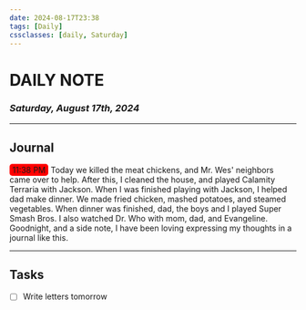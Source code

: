 ```yaml
---
date: 2024-08-17T23:38
tags: [Daily]
cssclasses: [daily, Saturday]
---
```


# DAILY NOTE

### _Saturday, August 17th, 2024_

---

## Journal

<span style="background-color: red; border-radius: 5px; padding: 2px 5px;">11:38 PM</span>
Today we killed the meat chickens, and Mr. Wes' neighbors came over to help. After this, I cleaned the house, and played Calamity Terraria with Jackson. When I was finished playing with Jackson, I helped dad make dinner. We made fried chicken, mashed potatoes, and steamed vegetables. When dinner was finished, dad, the boys and I played Super Smash Bros. I also watched Dr. Who with mom, dad, and Evangeline. Goodnight, and a side note, I have been loving expressing my thoughts in a journal like this.

---

## Tasks

- [ ] Write letters tomorrow
